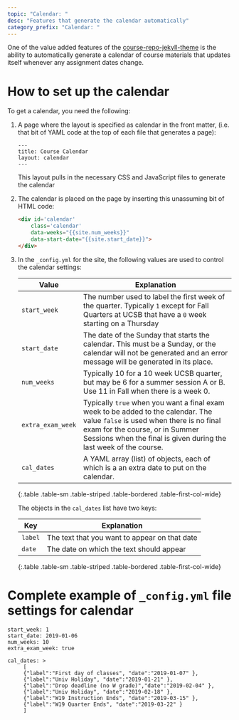 ```yaml
---
topic: "Calendar: "
desc: "Features that generate the calendar automatically"
category_prefix: "Calendar: "
---
```


<style>
.table-first-col-wide td:first-of-type {
   width: 15em; 
}
</style>

One of the value added features of the
[course-repo-jekyll-theme](https://github.com/ucsb-cs-course-repos/course-repo-jekyll-theme)
is the ability to automatically generate a calendar of course
materials that updates itself whenever any assignment dates change.

# How to set up the calendar

To get a calendar, you need the following:

1.  A page where the layout is specified as calendar in the front matter,
    (i.e. that bit of YAML code at the top of each file that generates a page):

    ```
    ---
    title: Course Calendar
    layout: calendar
    ---
    ```

    This layout pulls in the necessary CSS and JavaScript files to generate
    the calendar

2.  The calendar is placed on the page by inserting this
    unassuming bit of HTML code:

    ```html
    <div id='calendar'
        class='calendar'
        data-weeks="{{site.num_weeks}}"
        data-start-date="{{site.start_date}}">
    </div>
    ```

3.  In the `_config.yml` for the site, the following values are used
    to control the calendar settings:

    | Value | Explanation |
    |-------|-------------|
    | `start_week` | The number used to label the first week of the quarter.  Typically `1` except for Fall Quarters at UCSB that have a `0` week starting on a Thursday |
    | `start_date` | The date of the Sunday that starts the calendar.  This must be a Sunday, or the calendar will not be generated and an error message will be generated in its place. |
    | `num_weeks` | Typically 10 for a 10 week UCSB quarter, but may be 6 for a summer session A or B.  Use 11 in Fall when there is a week 0.|
    | `extra_exam_week` | Typically `true` when you want a final exam week to be added to the calendar. The value `false` is used when there is no final exam for the course, or in Summer Sessions when the final is given during the last week of the course. |
    | `cal_dates` | A YAML array (list) of objects, each of which is a an extra date to put on the calendar. |
    {:.table .table-sm .table-striped .table-bordered .table-first-col-wide}


    The objects in the `cal_dates` list have two keys:

    |Key | Explanation |
    |----|-------------|
    | `label` | The text that you want to appear on that date |
    | `date` | The date on which the text should appear |
    {:.table .table-sm .table-striped .table-bordered .table-first-col-wide}

# Complete example of `_config.yml` file settings for calendar

```
start_week: 1
start_date: 2019-01-06 
num_weeks: 10
extra_exam_week: true

cal_dates: >
     [
     {"label":"First day of classes", "date":"2019-01-07" },
     {"label":"Univ Holiday", "date":"2019-01-21" },
     {"label":"Drop deadline (no W grade)","date":"2019-02-04" },
     {"label":"Univ Holiday", "date":"2019-02-18" },
     {"label":"W19 Instruction Ends", "date":"2019-03-15" },  
     {"label":"W19 Quarter Ends", "date":"2019-03-22" }          
     ]
```

   
